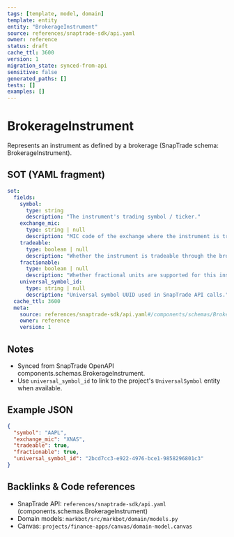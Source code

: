 ```yaml
---
tags: [template, model, domain]
template: entity
entity: "BrokerageInstrument"
source: references/snaptrade-sdk/api.yaml
owner: reference
status: draft
cache_ttl: 3600
version: 1
migration_state: synced-from-api
sensitive: false
generated_paths: []
tests: []
examples: []
---
```


# BrokerageInstrument

Represents an instrument as defined by a brokerage (SnapTrade schema: BrokerageInstrument).

## SOT (YAML fragment)
```yaml
sot:
  fields:
    symbol:
      type: string
      description: "The instrument's trading symbol / ticker."
    exchange_mic:
      type: string | null
      description: "MIC code of the exchange where the instrument is traded."
    tradeable:
      type: boolean | null
      description: "Whether the instrument is tradeable through the brokerage."
    fractionable:
      type: boolean | null
      description: "Whether fractional units are supported for this instrument."
    universal_symbol_id:
      type: string | null
      description: "Universal symbol UUID used in SnapTrade API calls."
  cache_ttl: 3600
  meta:
    source: references/snaptrade-sdk/api.yaml#/components/schemas/BrokerageInstrument
    owner: reference
    version: 1
```

## Notes
- Synced from SnapTrade OpenAPI components.schemas.BrokerageInstrument.
- Use `universal_symbol_id` to link to the project's `UniversalSymbol` entity when available.

## Example JSON
```json
{
  "symbol": "AAPL",
  "exchange_mic": "XNAS",
  "tradeable": true,
  "fractionable": true,
  "universal_symbol_id": "2bcd7cc3-e922-4976-bce1-9858296801c3"
}
```

## Backlinks & Code references
- SnapTrade API: `references/snaptrade-sdk/api.yaml` (components.schemas.BrokerageInstrument)
- Domain models: `markbot/src/markbot/domain/models.py`
- Canvas: `projects/finance-apps/canvas/domain-model.canvas`
